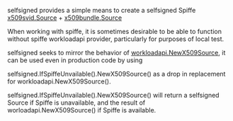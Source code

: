 selfsigned provides a simple means to create a selfsigned Spiffe [x509svid.Source](https://github.com/spiffe/go-spiffe/blob/master/v2/svid/x509svid/source.go#L4) + 
[x509bundle.Source](https://github.com/spiffe/go-spiffe/blob/master/v2/bundle/x509bundle/source.go#L8)

When working with spiffe, it is sometimes desirable to be able to function without  spiffe workloadapi provider, particularly
for purposes of local test.

selfsigned seeks to mirror the behavior of [workloadapi.NewX509Source](https://github.com/spiffe/go-spiffe/blob/master/v2/workloadapi/x509source.go#L31), it can be used even in production
code by using

selfsigned.IfSpiffeUnvailable().NewX509Source() as a drop in replacement for workloadapi.NewX509Source().

selfsigned.IfSpiffeUnvailable().NewX509Source() will return a selfsigned Source if Spiffe is unavailable, and
the result of worloadapi.NewX509Source() if Spiffe is available.
